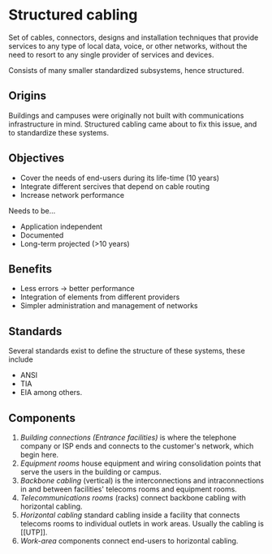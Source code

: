# Structured cabling
Set of cables, connectors, designs and installation techniques that provide services to any type of local data, voice, or other networks, without the need to resort to any single provider of services and devices.

Consists of many smaller standardized subsystems, hence structured.

## Origins
Buildings and campuses were originally not built with communications infrastructure in mind. Structured cabling came about to fix this issue, and to standardize these systems.

## Objectives
- Cover the needs of end-users during its life-time (10 years)
- Integrate different sercives that depend on cable routing
- Increase network performance

Needs to be...
- Application independent
- Documented
- Long-term projected (>10 years)

## Benefits
- Less errors -> better performance
- Integration of elements from different providers
- Simpler administration and management of networks

## Standards
Several standards exist to define the structure of these systems, these include 
- ANSI
- TIA
- EIA
among others.

## Components
1. *Building connections (Entrance facilities)* is where the telephone company or ISP ends and connects to the customer's network, which begin here.
2. *Equipment rooms* house equipment and wiring consolidation points that serve the users in the building or campus.
3. *Backbone cabling* (vertical) is the interconnections and intraconnections in and between facilities' telecoms rooms and equipment rooms.
4. *Telecommunications rooms* (racks) connect backbone cabling with horizontal cabling.
5. *Horizontal cabling* standard cabling inside a facility that connects telecoms rooms to individual outlets in work areas. Usually the cabling is [[UTP]].
6. *Work-area* components connect end-users to horizontal cabling.